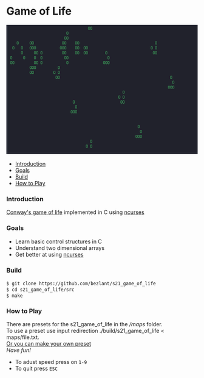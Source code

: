 # Game of Life

![Game of Life preview](assets/preview.png)

* [Introduction](#introduction)
* [Goals](#goals)
* [Build](#build)
* [How to Play](#how-to-play)

### Introduction

[Conway's game of life](https://en.wikipedia.org/wiki/Conway%27s_Game_of_Life) implemented in C using [ncurses](https://en.wikipedia.org/wiki/Ncurses)  

### Goals
- Learn basic control structures in C
- Understand two dimensional arrays
- Get better at using [ncurses](https://tldp.org/HOWTO/NCURSES-Programming-HOWTO/)  
### Build

```
$ git clone https://github.com/bezlant/s21_game_of_life
$ cd s21_game_of_life/src
$ make
```

### How to Play

There are presets for the s21_game_of_life in the */maps* folder.<br>To use a preset use input redirection ./build/s21_game_of_life < maps/file.txt. 
<br><u>Or you can make your own preset</u><br> *Have fun!*

* To adust speed press on `1-9`
* To quit press `ESC`
